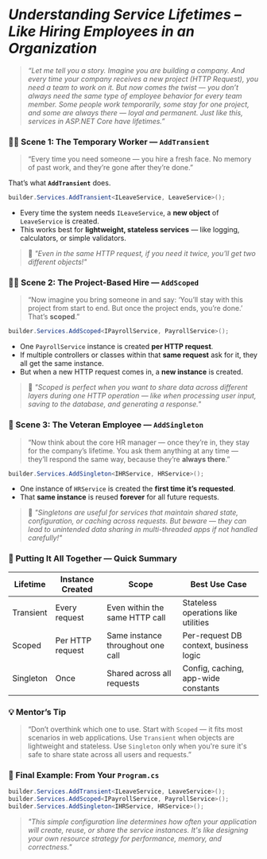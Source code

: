 
# *Understanding Service Lifetimes – Like Hiring Employees in an Organization*

> *“Let me tell you a story. Imagine you are building a company. And every time your company receives a new project (HTTP Request), you need a team to work on it. But now comes the twist — you don’t always need the same type of employee behavior for every team member. Some people work temporarily, some stay for one project, and some are always there — loyal and permanent. Just like this, services in ASP.NET Core have lifetimes.”*

### 🧑‍🔧 Scene 1: The Temporary Worker — `AddTransient`

> “Every time you need someone — you hire a fresh face. No memory of past work, and they’re gone after they’re done.”

That’s what **`AddTransient`** does.

```csharp
builder.Services.AddTransient<ILeaveService, LeaveService>();
```

* Every time the system needs `ILeaveService`, a **new object** of `LeaveService` is created.
* This works best for **lightweight, stateless services** — like logging, calculators, or simple validators.

> 🔁 *"Even in the same HTTP request, if you need it twice, you'll get two different objects!"*

### 🧑‍💼 Scene 2: The Project-Based Hire — `AddScoped`

> “Now imagine you bring someone in and say: ‘You’ll stay with this project from start to end. But once the project ends, you’re done.’ That’s **scoped**.”

```csharp
builder.Services.AddScoped<IPayrollService, PayrollService>();
```

* One `PayrollService` instance is created **per HTTP request**.
* If multiple controllers or classes within that **same request** ask for it, they all get the same instance.
* But when a new HTTP request comes in, a **new instance** is created.

> 🔁 *"Scoped is perfect when you want to share data across different layers during one HTTP operation — like when processing user input, saving to the database, and generating a response."*


### 🧓 Scene 3: The Veteran Employee — `AddSingleton`

> “Now think about the core HR manager — once they’re in, they stay for the company’s lifetime. You ask them anything at any time — they’ll respond the same way, because they’re **always there**.”

```csharp
builder.Services.AddSingleton<IHRService, HRService>();
```

* One instance of `HRService` is created the **first time it’s requested**.
* That **same instance** is reused **forever** for all future requests.

> 🧠 *"Singletons are useful for services that maintain shared state, configuration, or caching across requests. But beware — they can lead to unintended data sharing in multi-threaded apps if not handled carefully!"*

### 🧭 Putting It All Together — Quick Summary

| Lifetime  | Instance Created | Scope                             | Best Use Case                          |
| --------- | ---------------- | --------------------------------- | -------------------------------------- |
| Transient | Every request    | Even within the same HTTP call    | Stateless operations like utilities    |
| Scoped    | Per HTTP request | Same instance throughout one call | Per-request DB context, business logic |
| Singleton | Once             | Shared across all requests        | Config, caching, app-wide constants    |

### 💡 Mentor’s Tip

> “Don’t overthink which one to use. Start with `Scoped` — it fits most scenarios in web applications. Use `Transient` when objects are lightweight and stateless. Use `Singleton` only when you're sure it's safe to share state across all users and requests.”

### 🔧 Final Example: From Your `Program.cs`

```csharp
builder.Services.AddTransient<ILeaveService, LeaveService>();
builder.Services.AddScoped<IPayrollService, PayrollService>();
builder.Services.AddSingleton<IHRService, HRService>();
```

> *"This simple configuration line determines how often your application will create, reuse, or share the service instances. It's like designing your own resource strategy for performance, memory, and correctness."*

